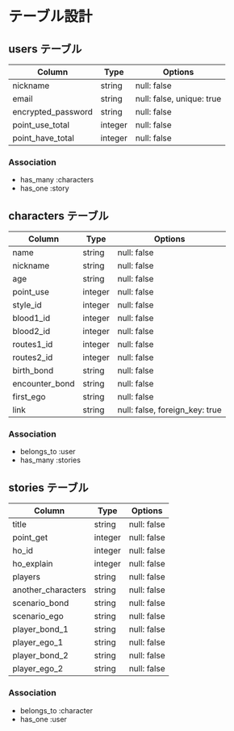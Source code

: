 # テーブル設計

## users テーブル

| Column                         | Type    | Options     |
| ------------------------------ | ------- | ----------- |
| nickname                       | string  | null: false |
| email                          | string  | null: false, unique: true |
| encrypted_password             | string  | null: false |
| point_use_total                | integer | null: false | ## 
| point_have_total               | integer | null: false | ## 



### Association

- has_many :characters
- has_one  :story



## characters テーブル

| Column                    | Type         | Options     |
| ------------------------- | ------------ | ----------- |
| name                      | string       | null: false | ## 
| nickname                  | string       | null: false | ## 
| age                       | string       | null: false | ## 
| point_use                 | integer      | null: false | ## 
| style_id                  | integer      | null: false | ## 
| blood1_id                 | integer      | null: false | ## 
| blood2_id                 | integer      | null: false | ## 
| routes1_id                | integer      | null: false | ## 
| routes2_id                | integer      | null: false | ## 
| birth_bond                | string       | null: false | ## 
| encounter_bond            | string       | null: false | ## 
| first_ego                 | string       | null: false | ## 
| link                      | string       | null: false, foreign_key: true | ## 



### Association

- belongs_to :user
- has_many :stories

## stories テーブル

| Column                               | Type        | Options     |
| ------------------------------------ | ----------- | ----------- |
| title                                | string      | null: false |
| point_get                            | integer     | null: false |
| ho_id                                | integer     | null: false |
| ho_explain                           | integer     | null: false |
| players                              | string      | null: false |
| another_characters                   | string      | null: false |
| scenario_bond                        | string      | null: false |
| scenario_ego                         | string      | null: false |
| player_bond_1                        | string      | null: false |
| player_ego_1                         | string      | null: false |
| player_bond_2                        | string      | null: false |
| player_ego_2                         | string      | null: false |

### Association

- belongs_to :character
- has_one    :user
